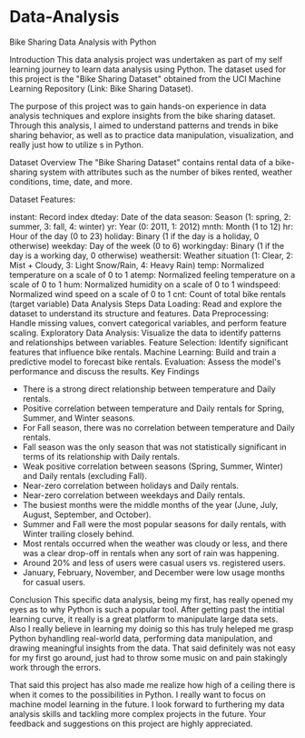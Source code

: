 # Data-Analysis
Bike Sharing Data Analysis with Python

Introduction
This data analysis project was undertaken as part of my self learning journey to learn data analysis using Python. The dataset used for this project is the "Bike Sharing Dataset" obtained from the UCI Machine Learning Repository (Link: Bike Sharing Dataset).

The purpose of this project was to gain hands-on experience in data analysis techniques and explore insights from the bike sharing dataset. Through this analysis, I aimed to understand patterns and trends in bike sharing behavior, as well as to practice data manipulation, visualization, and really just how to utilize s in Python.

Dataset Overview
The "Bike Sharing Dataset" contains rental data of a bike-sharing system with attributes such as the number of bikes rented, weather conditions, time, date, and more.

Dataset Features:

instant: Record index
dteday: Date of the data
season: Season (1: spring, 2: summer, 3: fall, 4: winter)
yr: Year (0: 2011, 1: 2012)
mnth: Month (1 to 12)
hr: Hour of the day (0 to 23)
holiday: Binary (1 if the day is a holiday, 0 otherwise)
weekday: Day of the week (0 to 6)
workingday: Binary (1 if the day is a working day, 0 otherwise)
weathersit: Weather situation (1: Clear, 2: Mist + Cloudy, 3: Light Snow/Rain, 4: Heavy Rain)
temp: Normalized temperature on a scale of 0 to 1
atemp: Normalized feeling temperature on a scale of 0 to 1
hum: Normalized humidity on a scale of 0 to 1
windspeed: Normalized wind speed on a scale of 0 to 1
cnt: Count of total bike rentals (target variable)
Data Analysis Steps
Data Loading: Read and explore the dataset to understand its structure and features.
Data Preprocessing: Handle missing values, convert categorical variables, and perform feature scaling.
Exploratory Data Analysis: Visualize the data to identify patterns and relationships between variables.
Feature Selection: Identify significant features that influence bike rentals.
Machine Learning: Build and train a predictive model to forecast bike rentals.
Evaluation: Assess the model's performance and discuss the results.
Key Findings
- There is a strong direct relationship between temperature and Daily rentals.
- Positive correlation between temperature and Daily rentals for Spring, Summer, and Winter seasons.
- For Fall season, there was no correlation between temperature and Daily rentals.
- Fall season was the only season that was not statistically significant in terms of its relationship with Daily rentals.
- Weak positive correlation between seasons (Spring, Summer, Winter) and Daily rentals (excluding Fall).
- Near-zero correlation between holidays and Daily rentals.
- Near-zero correlation between weekdays and Daily rentals.
- The busiest months were the middle months of the year (June, July, August, September, and October).
- Summer and Fall were the most popular seasons for daily rentals, with Winter trailing closely behind.
- Most rentals occurred when the weather was cloudy or less, and there was a clear drop-off in rentals when any sort of rain was happening.
- Around 20% and less of users were casual users vs. registered users.
- January, February, November, and December were low usage months for casual users.

Conclusion
This specific data analysis, being my first, has really opened my eyes as to why Python is such a popular tool. After getting past the intitial learning curve, it really is a great platform to manipulate large data sets.
Also I really believe in learning my doinig so this has truly heleped me grasp Python byhandling real-world data, performing data manipulation, and drawing meaningful insights from the data.
That said definitely was not easy for my first go around, just had to throw some music on and pain stakingly work through the errors.

That said this project has also made me realize how high of a ceiling there is when it comes to the possibilities in Python. I really want to focus on machine model learning in the future.
I look forward to furthering my data analysis skills and tackling more complex projects in the future. Your feedback and suggestions on this project are highly appreciated.
